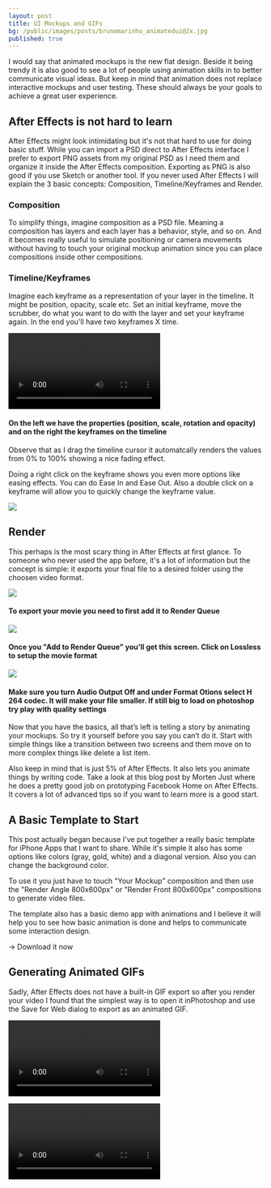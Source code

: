 ```yaml
---
layout: post
title: UI Mockups and GIFs
bg: /public/images/posts/brunomarinho_animatedui@2x.jpg
published: true
---
```


I would say that animated mockups is the new flat design. Beside it being trendy it is also good to see a lot of people using animation skills in to better communicate visual ideas. But keep in mind that animation does not replace interactive mockups and user testing. These should always be your goals to achieve a great user experience.


## After Effects is not hard to learn
After Effects might look intimidating but it's not that hard to use for doing basic stuff. While you can import a PSD direct to After Effects interface I prefer to export PNG assets from my original PSD as I need them and organize it inside the After Effects composition. Exporting as PNG is also good if you use Sketch or another tool. If you never used After Effects I will explain the 3 basic concepts: Composition, Timeline/Keyframes and Render.

### Composition
To simplify things, imagine composition as a PSD file. Meaning a composition has layers and each layer has a behavior, style, and so on. And it becomes really useful to simulate positioning or camera movements without having to touch your original mockup animation since you can place compositions inside other compositions.

### Timeline/Keyframes
Imagine each keyframe as a representation of your layer in the timeline. It might be position, opacity, scale etc. Set an initial keyframe, move the scrubber, do what you want to do with the layer and set your keyframe again. In the end you'll have two keyframes X time.

<video loop="" video="" autoplay="" data-image-id="1*gyVAkOFqKFOgoXleZxssXw.gif" data-width="994" data-height="618"><source src="https://d262ilb51hltx0.cloudfront.net/max/1600/1*gyVAkOFqKFOgoXleZxssXw.ogv" type="video/ogg"><source src="https://d262ilb51hltx0.cloudfront.net/max/1600/1*gyVAkOFqKFOgoXleZxssXw.mp4" type="video/mp4">Your browser does not support the video tag.</video>

#### On the left we have the properties (position, scale, rotation and opacity) and on the right the keyframes on the timeline

Observe that as I drag the timeline cursor it automatcally renders the values from 0% to 100% showing a nice fading effect.

Doing a right click on the keyframe shows you even more options like easing effects. You can do Ease In and Ease Out. Also a double click on a keyframe will allow you to quickly change the keyframe value.

![](https://d262ilb51hltx0.cloudfront.net/max/2000/1*WFdFexwYcEidQqfZHuiAKw.png)

## Render
This perhaps is the most scary thing in After Effects at first glance. To someone who never used the app before, it's a lot of information but the concept is simple: it exports your final file to a desired folder using the choosen video format.

![](https://d262ilb51hltx0.cloudfront.net/max/2000/1*CVR6RINgwSMqV13J3_o4DA.png)

#### To export your movie you need to first add it to Render Queue

![](https://d262ilb51hltx0.cloudfront.net/max/2000/1*bZbgCGwZVOzwegxhRxMALw.png)

#### Once you "Add to Render Queue" you'll get this screen. Click on Lossless to setup the movie format

![](https://d262ilb51hltx0.cloudfront.net/max/2000/1*rUUL83VPgt4jucF_BLFm4w.png)

#### Make sure you turn Audio Output Off and under Format Otions select H 264 codec. It will make your file smaller. If still big to load on photoshop try play with quality settings

Now that you have the basics, all that’s left is telling a story by animating your mockups. So try it yourself before you say you can’t do it. Start with simple things like a transition between two screens and them move on to more complex things like delete a list item.

Also keep in mind that is just 5% of After Effects. It also lets you animate things by writing code. Take a look at this blog post by Morten Just where he does a pretty good job on prototyping Facebook Home on After Effects. It covers a lot of advanced tips so if you want to learn more is a good start.

## A Basic Template to Start
This post actually began because I've put together a really basic template for iPhone Apps that I want to share. While it's simple it also has some options like colors (gray, gold, white) and a diagonal version. Also you can change the background color.

To use it you just have to touch "Your Mockup" composition and then use the "Render Angle 800x600px" or "Render Front 800x600px" compositions to generate video files.

The template also has a basic demo app with animations and I believe it will help you to see how basic animation is done and helps to communicate some interaction design.

→ Download it now

## Generating Animated GIFs
Sadly, After Effects does not have a built-in GIF export so after you render your video I found that the simplest way is to open it inPhotoshop and use the Save for Web dialog to export as an animated GIF.

<video loop="" video="" autoplay="" data-image-id="1*HGrYpGM-YCPlkM8Mwvif_w.gif" data-width="800" data-height="600"><source src="https://d262ilb51hltx0.cloudfront.net/max/1600/1*HGrYpGM-YCPlkM8Mwvif_w.ogv" type="video/ogg"><source src="https://d262ilb51hltx0.cloudfront.net/max/1600/1*HGrYpGM-YCPlkM8Mwvif_w.mp4" type="video/mp4">Your browser does not support the video tag.</video>

<video loop="" video="" autoplay="" data-image-id="1*LIfLJ9u_iNBmaLSDVmEj7A.gif" data-width="800" data-height="600"><source src="https://d262ilb51hltx0.cloudfront.net/max/1600/1*LIfLJ9u_iNBmaLSDVmEj7A.ogv" type="video/ogg"><source src="https://d262ilb51hltx0.cloudfront.net/max/1600/1*LIfLJ9u_iNBmaLSDVmEj7A.mp4" type="video/mp4">Your browser does not support the video tag.</video>